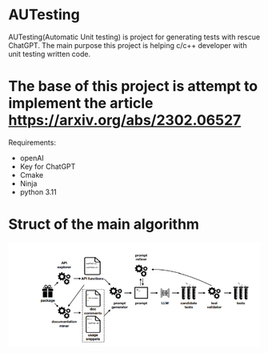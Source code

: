 # AUTesting
AUTesting(Automatic Unit testing) is project for generating tests with rescue ChatGPT. The main purpose this project is helping c/c++ developer with unit testing written code.
# The base of this project is attempt to implement the article https://arxiv.org/abs/2302.06527
Requirements:
* openAI
* Key for ChatGPT
* Cmake
* Ninja
* python 3.11
# Struct of the main algorithm
![plot](images/struct.png)